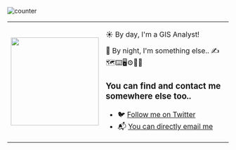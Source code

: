 ![counter](https://enptoztq5pvuv8q.m.pipedream.net)

<table border="0" cellspacing="0" cellpadding="0">
  <tr>
    <td style="border: 0";>
      <img width="200" src="https://user-images.githubusercontent.com/4013518/89487925-4690ef00-d7d9-11ea-91b1-a5d9e4083f01.png" />
    </td>
    <td style="border: 0";>
      <p>
        ☀️ By day, I'm a GIS Analyst!
      </p>
      <p>
        🌙 By night, I'm something else.. ✍️🗺️⌨️🖥️⚙️🥁🎣
      </p>
      <h3>You can find and contact me somewhere else too..</h3>
      <ul>
        <li>
          🐦 <a href="https://twitter.com/wslerry">Follow me on Twitter</a>
        </li>
        <li>
          📬 <a href="mailto: lerryws.xyz@outlook.com">You can directly email me</a>
        </li>
      </ul>
    </td>
  </tr>
</table>

<!--
**wslerry/wslerry** is a ✨ _special_ ✨ repository because its `README.md` (this file) appears on your GitHub profile.

Here are some ideas to get you started:

- 🔭 I’m currently working on ...
- 🌱 I’m currently learning ...
- 👯 I’m looking to collaborate on ...
- 🤔 I’m looking for help with ...
- 💬 Ask me about ...
- 📫 How to reach me: ...
- 😄 Pronouns: ...
- ⚡ Fun fact: ...
-->

